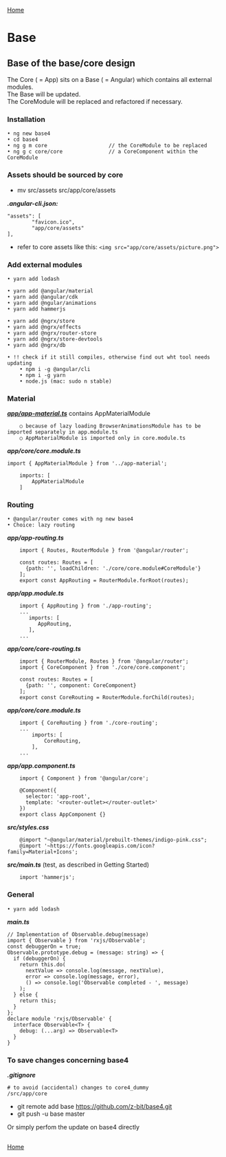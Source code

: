 [Home](../README.md)
# Base
## Base of the base/core design

The Core ( = App) sits on a Base ( = Angular) which contains all external modules.<br>
The Base will be updated.<br>
The CoreModule will be replaced and refactored if necessary.

### Installation
	• ng new base4
	• cd base4
	• ng g m core                    // the CoreModule to be replaced
	• ng g c core/core               // a CoreComponent within the CoreModule 
	
### Assets should be sourced by core
* mv src/assets src/app/core/assets

***.angular-cli.json:***
    
    "assets": [
            "favicon.ico",
            "app/core/assets"
    ],
* refer to core assets like this:  ```<img src="app/core/assets/picture.png">```	
### Add external modules
	• yarn add lodash
	
	• yarn add @angular/material
	• yarn add @angular/cdk
	• yarn add @ngular/animations
	• yarn add hammerjs
	
	• yarn add @ngrx/store
	• yarn add @ngrx/effects
	• yarn add @ngrx/router-store 
	• yarn add @ngrx/store-devtools  
	• yarn add @ngrx/db
	
	• !! check if it still compiles, otherwise find out wht tool needs updating
	    • npm i -g @angular/cli
	    • npm i -g yarn
	    • node.js (mac: sudo n stable)
	    
### Material
	
	
[***app/app-material.ts***](./app-material.ts) contains AppMaterialModule

		○ because of lazy loading BrowserAnimationsModule has to be imported separately in app.module.ts 
		○ AppMaterialModule is imported only in core.module.ts
		
***app/core/core.module.ts***
    
    import { AppMaterialModule } from '../app-material';
    
        imports: [
            AppMaterialModule
        ]
    
### Routing
	• @angular/router comes with ng new base4
	• Choice: lazy routing
	
***app/app-routing.ts***

		import { Routes, RouterModule } from '@angular/router';
		
		const routes: Routes = [
		  {path: '', loadChildren: './core/core.module#CoreModule'}
		];
		export const AppRouting = RouterModule.forRoot(routes);
	
***app/app.module.ts***

		import { AppRouting } from './app-routing';
		...
		   imports: [
		      AppRouting,
		   ],
		...
		
***app/core/core-routing.ts***

		import { RouterModule, Routes } from '@angular/router';
		import { CoreComponent } from './core/core.component';
		
		const routes: Routes = [
		  {path: '', component: CoreComponent}
		];
		export const CoreRouting = RouterModule.forChild(routes);
	
***app/core/core.module.ts***

		import { CoreRouting } from './core-routing';
		...
		    imports: [
		        CoreRouting,
		    ],
		...
		
***app/app.component.ts***

		import { Component } from '@angular/core';
		
		@Component({
		  selector: 'app-root',
		  template: '<router-outlet></router-outlet>'
		})
		export class AppComponent {}
		

***src/styles.css***

		@import "~@angular/material/prebuilt-themes/indigo-pink.css";
		@import '~https://fonts.googleapis.com/icon?family=Material+Icons';
		
***src/main.ts*** (test, as described in Getting Started)

		import 'hammerjs';

### General

	• yarn add lodash

***main.ts***

    // Implementation of Observable.debug(message)
    import { Observable } from 'rxjs/Observable';
    const debuggerOn = true;
    Observable.prototype.debug = (message: string) => {
      if (debuggerOn) {
        return this.do(
          nextValue => console.log(message, nextValue),
          error => console.log(message, error),
          () => console.log('Observable completed - ', message)
        );
      } else {
        return this;
      }
    };
    declare module 'rxjs/Observable' {
      interface Observable<T> {
        debug: (...arg) => Observable<T>
      }
    }

### To save changes concerning base4 
    
***.gitignore***

    # to avoid (accidental) changes to core4_dummy
    /src/app/core

* git remote add base https://github.com/z-bit/base4.git
* git push -u base master

Or simply perfom the update on base4 directly

##
[Home](../README.md)
